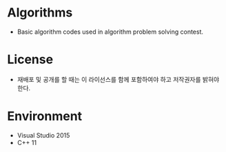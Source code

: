 Algorithms
==========
- Basic algorithm codes used in algorithm problem solving contest.

License
==========
- 재배포 및 공개를 할 때는 이 라이선스를 함께 포함하여야 하고 저작권자를 밝혀야 한다.

Environment
========
- Visual Studio 2015
- C++ 11
